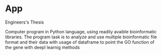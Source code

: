 # App
Engineers's Thesis


Computer program in Python language, using readily avaible bioinformatic libraries. The program task is to analyze and use multiple bioinformatic file format and their data with usage of dataframe  to point the GO  function of the gene with deepl learnig methods
